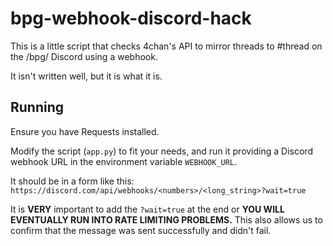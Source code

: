 # bpg-webhook-discord-hack
This is a little script that checks 4chan's API to mirror threads to #thread on
the /bpg/ Discord using a webhook.

It isn't written well, but it is what it is.

## Running
Ensure you have Requests installed.

Modify the script (`app.py`) to fit your needs, and run it providing a Discord
webhook URL in the environment variable `WEBHOOK_URL`.

It should be in a form like this:
`https://discord.com/api/webhooks/<numbers>/<long_string>?wait=true`

It is **VERY** important to add the `?wait=true` at the end or **YOU WILL
EVENTUALLY RUN INTO RATE LIMITING PROBLEMS.**
This also allows us to confirm that the message was sent successfully and didn't
fail.
